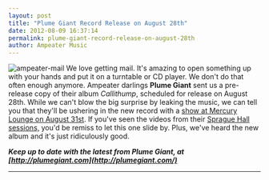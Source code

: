 ```yaml
---
layout: post
title: "Plume Giant Record Release on August 28th"
date: 2012-08-09 16:37:14
permalink: plume-giant-record-release-on-august-28th
author: Ampeater Music
---
```

![](http://ampeatermusic.com/wp-content/uploads/2012/08/ampeater-mail.jpg "ampeater-mail") We love getting mail. It's amazing to open something up with your hands and put it on a turntable or CD player. We don't do that often enough anymore. Ampeater darlings **Plume Giant** sent us a pre-release copy of their album _Callithump_, scheduled for release on August 28th. While we can't blow the big surprise by leaking the music, we can tell you that they'll be ushering in the new record with a [show at Mercury Lounge on August 31st](http://www.mercuryloungenyc.com/event/142541/). If you've seen the videos from their [Sprague Hall sessions,](http://ampeatermusic.com/plume-giant-the-sprague-hall-sessions-complete-audio) you'd be remiss to let this one slide by. Plus, we've heard the new album and it's just ridiculously good.

<!-- more -->

**_Keep up to date with the latest from Plume Giant, at [http://plumegiant.com](http://plumegiant.com/)_**

---

